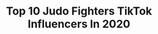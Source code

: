 ---
title: Top 10 Judo Fighters TikTok Influencers In 2020
description: >-
  Find top judo fighters TikTok influencers in 2020. Most popular hashtags: #fighter #love #judo #foryoupage.
platform: TikTok
profiles:
  - username: "theassassin_mma"
    fullname: >-
      Shimon Smotritsky
    location: ""
    followers: 2596
    engagement: 410
    commentsToLikes: 0.036867
    id: ckamvxy1b5yfg0i78g04s29xz
    verified: false
    hashtags: "#throw, #ufcvideo, #kicks, #push"
  - username: "farakicks"
    fullname: >-
      Master Fa
    location: "Kazakhstan"
    followers: 214280
    engagement: 594
    commentsToLikes: 0.011344
    id: ck9ej9zz61qjy0j78jd33bqnn
    verified: false
    hashtags: "#iaido, #streetfight, #bizbirgemiz, #cocacolamentos"
  - username: "rajput_maafia"
    fullname: >-
      Rajput Maafia
    location: "India"
    followers: 6977
    engagement: 2698
    commentsToLikes: 0.077593
    id: ckafurpambqkf0i78rad5bvxa
    verified: false
    hashtags: "#oyorooms, #kisaan, #businessman, #brokenheart"
  - username: "pointfightingofficial"
    fullname: >-
      Fight Club Official
    location: "United States"
    followers: 10564
    engagement: 333
    commentsToLikes: 0.045219
    id: ckamlc3vgvpx70i780is86c8k
    verified: false
    hashtags: "#fortheboys, #counterattack, #kimboslice, #inyourface"
  - username: "dtmuniversal"
    fullname: >-
      dtmuniversal
    location: "Canada"
    followers: 58261
    engagement: 378
    commentsToLikes: 0.007882
    id: ck98qu8127obu0j78lyi5aa0i
    verified: false
    hashtags: "#couplegoals, #grappling, #taiji, #gameofdeath"
  - username: "rayanguetni"
    fullname: >-
      Rayan Guetni
    location: "Algeria"
    followers: 145972
    engagement: 2499
    commentsToLikes: 0.043982
    id: ck92zs85785h90j78lommuhw7
    verified: false
    hashtags: ""
  - username: "noah_and_lincoln"
    fullname: >-
      Noah & Lincoln
    location: "United States"
    followers: 1490800
    engagement: 2598
    commentsToLikes: 0.019840
    id: ck81qzpful9eg0j788lu9ver3
    verified: false
    hashtags: "#travelthrowback, #slowmo, #jamsession, #littlethings"
  - username: "mr.spyda"
    fullname: >-
      Mr Keys
    location: "United States"
    followers: 3603
    engagement: 1534
    commentsToLikes: 0.055046
    id: ck8hqbh773cd70j78zm0g5p5t
    verified: false
    hashtags: "#marveluniverselivestuntman, #panamanianvision, #normalisboring, #rollthatbeautifulbeanfootage"
  - username: "maybethatchermain"
    fullname: >-
      Uncle Thatchy 
    location: "United Kingdom"
    followers: 2010
    engagement: 1602
    commentsToLikes: 0.042090
    id: ckadb3j6flc0w0i78qiv7nbvm
    verified: false
    hashtags: "#latetrend, #doihaveanaccent, #legostarwars, #agent"
  - username: "katy_angeldevil"
    fullname: >-
      Katy☀️😈
    location: "Germany"
    followers: 3128
    engagement: 1484
    commentsToLikes: 0.052024
    id: ckajax2kbkzsi0i78bkceo10h
    verified: false
    hashtags: "#devil, #pulverdichauf, #fighter, #kleinerfail"
---